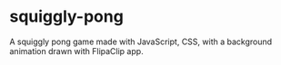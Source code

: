 # squiggly-pong
A squiggly pong game made with JavaScript, CSS, with a background animation drawn with FlipaClip app.
